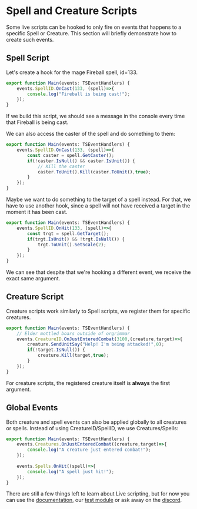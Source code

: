 # Spell and Creature Scripts

Some live scripts can be hooked to only fire on events that happens to a specific Spell or Creature. This section will briefly demonstrate how to create such events.

## Spell Script

Let's create a hook for the mage Fireball spell, id=133.

```ts
export function Main(events: TSEventHandlers) {
    events.SpellID.OnCast(133, (spell)=>{
        console.log("Fireball is being cast!");
    });
}
```

If we build this script, we should see a message in the console every time that Fireball is being cast. 

We can also access the caster of the spell and do something to them:

```ts
export function Main(events: TSEventHandlers) {
    events.SpellID.OnCast(133, (spell)=>{
        const caster = spell.GetCaster();
        if(!caster.IsNull() && caster.IsUnit()) {
            // Kill the caster
            caster.ToUnit().Kill(caster.ToUnit(),true);
        }
    });
}
```

Maybe we want to do something to the target of a spell instead. For that, we have to use another hook, since a spell will not have received a target in the moment it has been cast.

```ts
export function Main(events: TSEventHandlers) {
    events.SpellID.OnHit(133, (spell)=>{
        const trgt = spell.GetTarget();
        if(trgt.IsUnit() && !trgt.IsNull()) {
            trgt.ToUnit().SetScale(2);
        }
    });
}
```

We can see that despite that we're hooking a different event, we receive the exact same argument.

## Creature Script

Creature scripts work similarly to Spell scripts, we register them for specific creatures.

```ts
export function Main(events: TSEventHandlers) {
    // Elder mottled boars outside of orgrimmar
    events.CreatureID.OnJustEnteredCombat(3100,(creature,target)=>{
        creature.SendUnitSay("Help! I'm being attacked!",0);
        if(!target.IsNull()) {
            creature.Kill(target,true);
        }
    });
}
```

For creature scripts, the registered creature itself is **always** the first argument.

## Global Events

Both creature and spell events can also be applied globally to all creatures or spells. Instead of using CreatureID/SpellID, we use Creatures/Spells:

```ts
export function Main(events: TSEventHandlers) {
    events.Creatures.OnJustEnteredCombat((creature,target)=>{
        console.log("A creature just entered combat!");
    });
    
    events.Spells.OnHit((spell)=>{
        console.log("A spell just hit!");
    });
}
```

There are still a few things left to learn about Live scripting, but for now you can use the [documentation](../Documentation/TSWoW/LiveScripts.md), our [test module](https://github.com/tswow/tswow-testmodule) or ask away on the [discord](https://discord.gg/M89n6TZh9x).